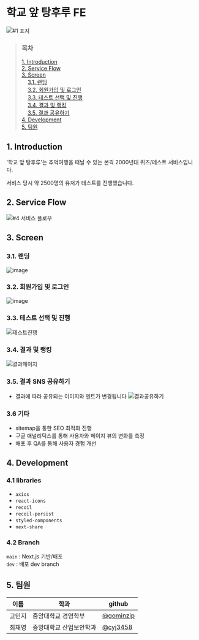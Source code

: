 # 학교 앞 탕후루 FE
![#1 표지](https://github.com/huru-huru/huruhuru-Client/assets/101329724/00f04ffd-b491-4697-865a-a865598edf2e)

> ### 목차
> [1. Introduction](#1-introduction) <br>
> [2. Service Flow](#2-service-flow) <br>
> [3. Screen](#3-screen) <br>
> &nbsp;&nbsp;&nbsp;&nbsp;[3.1. 랜딩](#31-랜딩) <br>
> &nbsp;&nbsp;&nbsp;&nbsp;[3.2. 회원가입 및 로그인](#32-회원가입-및-로그인) <br>
> &nbsp;&nbsp;&nbsp;&nbsp;[3.3. 테스트 선택 및 진행](#33-테스트-선택-및-진행) <br>
> &nbsp;&nbsp;&nbsp;&nbsp;[3.4. 결과 및 랭킹](#34-결과-및-랭킹) <br>
> &nbsp;&nbsp;&nbsp;&nbsp;[3.5. 결과 공유하기](#35-결과-공유하기) <br>
> [4. Development](#4-development) <br>
> [5. 팀원](#5-팀원) <br>


## 1. Introduction
'학교 앞 탕후루'는 추억여행을 떠날 수 있는 본격 2000년대 퀴즈/테스트 서비스입니다.

서비스 당시 약 2500명의 유저가 테스트를 진행했습니다.

## 2. Service Flow
![#4 서비스 플로우](https://github.com/huru-huru/huruhuru-Client/assets/101329724/54dc3435-1423-4519-ab1c-12b8fb1bf7d6)

## 3. Screen
### 3.1. 랜딩
![image](https://github.com/huru-huru/huruhuru-Client/assets/101329724/e4a362bf-5a3a-4322-9545-5ed307d13979)

### 3.2. 회원가입 및 로그인
![image](https://github.com/huru-huru/huruhuru-Client/assets/101329724/0dc3b485-9c32-436c-b15d-707e94342cbc)

### 3.3. 테스트 선택 및 진행
![테스트진행](https://github.com/huru-huru/huruhuru-Client/assets/101329724/8019ec6e-3abe-45d5-954d-180844ce57cb)

### 3.4. 결과 및 랭킹
![결과페이지](https://github.com/huru-huru/huruhuru-Client/assets/101329724/73570f8e-dc06-4c93-a8c5-3a9f77f9ed0f)

### 3.5. 결과 SNS 공유하기
- 결과에 따라 공유되는 이미지와 멘트가 변경됩니다
![결과공유하기](https://github.com/huru-huru/huruhuru-Client/assets/101329724/f0ef3772-cd55-4699-a57e-810ded9e139c)

### 3.6 기타
- sitemap을 통한 SEO 최적화 진행
- 구글 애널리틱스를 통해 사용자와 페이지 뷰의 변화를 측정
- 배포 후 QA를 통해 사용자 경험 개선
  

## 4. Development
### 4.1 libraries
- `axios`
- `react-icons`
- `recoil`
- `recoil-persist`
- `styled-components`
- `next-share`

### 4.2 Branch
`main` : Next.js 기반/배포 <br>
`dev` : 배포 dev branch <br>

## 5. 팀원
|이름|학과|github|
|-|-|-|
|고민지|중앙대학교 경영학부|[@gominzip](https://github.com/gominzip)|
|최재영|중앙대학교 산업보안학과|[@cyj3458](https://github.com/cjy3458)|
